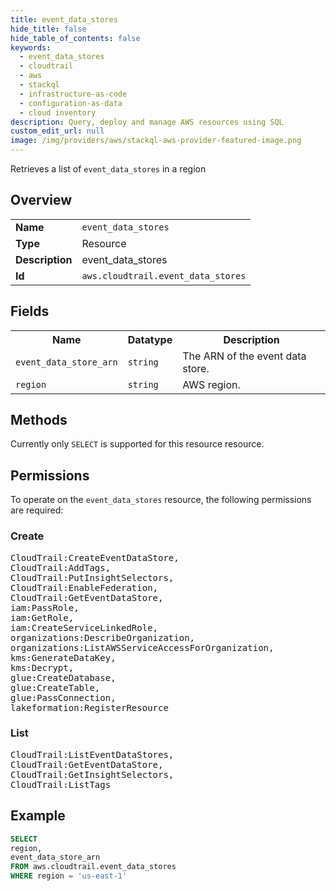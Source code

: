 ```yaml
---
title: event_data_stores
hide_title: false
hide_table_of_contents: false
keywords:
  - event_data_stores
  - cloudtrail
  - aws
  - stackql
  - infrastructure-as-code
  - configuration-as-data
  - cloud inventory
description: Query, deploy and manage AWS resources using SQL
custom_edit_url: null
image: /img/providers/aws/stackql-aws-provider-featured-image.png
---
```

Retrieves a list of <code>event_data_stores</code> in a region

## Overview
<table><tbody>
<tr><td><b>Name</b></td><td><code>event_data_stores</code></td></tr>
<tr><td><b>Type</b></td><td>Resource</td></tr>
<tr><td><b>Description</b></td><td>event_data_stores</td></tr>
<tr><td><b>Id</b></td><td><code>aws.cloudtrail.event_data_stores</code></td></tr>
</tbody></table>

## Fields
<table><tbody>
<tr><th>Name</th><th>Datatype</th><th>Description</th></tr>
<tr><td><code>event_data_store_arn</code></td><td><code>string</code></td><td>The ARN of the event data store.</td></tr>
<tr><td><code>region</code></td><td><code>string</code></td><td>AWS region.</td></tr>

</tbody></table>

## Methods
Currently only <code>SELECT</code> is supported for this resource resource.

## Permissions

To operate on the <code>event_data_stores</code> resource, the following permissions are required:

### Create
<pre>
CloudTrail:CreateEventDataStore,
CloudTrail:AddTags,
CloudTrail:PutInsightSelectors,
CloudTrail:EnableFederation,
CloudTrail:GetEventDataStore,
iam:PassRole,
iam:GetRole,
iam:CreateServiceLinkedRole,
organizations:DescribeOrganization,
organizations:ListAWSServiceAccessForOrganization,
kms:GenerateDataKey,
kms:Decrypt,
glue:CreateDatabase,
glue:CreateTable,
glue:PassConnection,
lakeformation:RegisterResource</pre>

### List
<pre>
CloudTrail:ListEventDataStores,
CloudTrail:GetEventDataStore,
CloudTrail:GetInsightSelectors,
CloudTrail:ListTags</pre>


## Example
```sql
SELECT
region,
event_data_store_arn
FROM aws.cloudtrail.event_data_stores
WHERE region = 'us-east-1'
```
